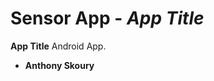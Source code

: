 




# Sensor App - *_App Title_*



****App Title**** Android App.




* ****Anthony Skoury**** 



